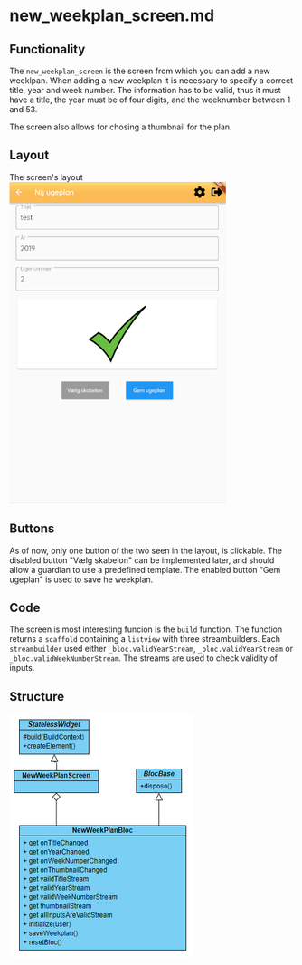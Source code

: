 # new_weekplan_screen.md

## Functionality
The `new_weekplan_screen` is the screen from which you can add a new weeklpan. When adding a new weekplan it is necessary to specify a correct title, year and week number.
The information has to be valid, thus it must have a title, the year must be of four digits, and the weeknumber between 1 and 53. 

The screen also allows for chosing a thumbnail for the plan.

## Layout
The screen's layout
![The layout of the screen](../pictures/new_weekplan_screen.PNG)

## Buttons
As of now, only one button of the two seen in the layout, is clickable. The disabled button "Vælg skabelon" can be implemented later, and should allow a guardian to use a predefined template. The enabled button "Gem ugeplan" is used to save he weekplan.

## Code
The screen is most interesting funcion is the `build` function. The function returns a `scaffold` containing a `listview` with three streambuilders.
Each `streambuilder` used either `_bloc.validYearStream`, `_bloc.validYearStream` or `_bloc.validWeekNumberStream`. The streams are used to check validity of inputs. 

## Structure
![The structure of the screen](../pictures/NewWeekPlanScreenDiagram.PNG)

